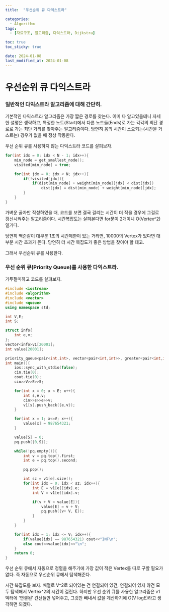 ```yaml
---
title:  "우선순위 큐 다익스트라" 

categories:
  - Algorithm
tags:
  - [자료구조, 알고리즘, 다익스트라, Dijkstra]

toc: true
toc_sticky: true

date: 2024-01-08
last_modified_at: 2024-01-08
---
```



# 우선순위 큐 다익스트라

### 일반적인 다익스트라 알고리즘에 대해 간단히.

기본적인 다익스트라 알고리즘은 가장 짧은 경로를 찾는다. 이미 다 알고있을테니 자세한 설명은 생략하고, 특정한 노트(Start)에서 다른 노드들(Ends)로 가는 각각의 최단 경로로 가는 최단 거리를 찾아주는 알고리즘이다. 당연히 음의 시간이 소요되는(시간을 거스르는) 경우가 없을 때 정상 작동한다.

우선 순위 큐를 사용하지 않는 다익스트라 코드를 살펴보자.

```cpp
for(int idx = 0; idx < N - 1; idx++){
	min_node = get_smallest_node();
	visited[min_node] = true;

	for(int jdx = 0; jdx < N; jdx++){
		if(!visited[jdx]){
			if(dist[min_node] + weight[min_node][jdx] < dist[jdx])
				dist[jdx] = dist[min_node] + weight[min_node][jdx];
		}
	}
}
```

가벼운 골자만 작성하였을 때, 코드를 보면 결국 걸리는 시간이 더 작을 경우에 그걸로 갱신시켜주는 알고리즘이다. 시간복잡도는 살펴본다면 for문이 2개이니 O(Vertex^2)일거다.

당연히 백준같이 대부분 1초의 시간제한이 있는 거라면, 10000의 Vertex가 있다면 대부분 시간 초과가 뜬다. 당연히 더 시간 복잡도가 좋은 방법을 찾아야 할 테고. 

그래서 우선순위 큐를 사용한다. 

### 우선 순위 큐(Priority Queue)를 사용한 다익스트라.

거두절미하고 코드를 살펴보자.

```cpp
#include <iostream>
#include <algorithm>
#include <vector>
#include <queue>
using namespace std;

int V,E;
int S;

struct info{
    int e,v;
};
vector<info>v1[20001];
int value[20001];

priority_queue<pair<int,int>, vector<pair<int,int>>, greater<pair<int,int>>> pq;
int main(){
    ios::sync_with_stdio(false);
    cin.tie(0);
    cout.tie(0);
    cin>>V>>E>>S;

    for(int x = 0; x < E; x++){
        int s,e,v;
        cin>>s>>e>>v;
        v1[s].push_back({e,v});
    }

    for(int x = 1; x<=V; x++){
        value[x] = 987654321;
    }

    value[S] = 0;
    pq.push({0,S});

    while(!pq.empty()){
        int v = pq.top().first;
        int e = pq.top().second;

        pq.pop();

        int sz = v1[e].size();
        for(int idx = 0; idx < sz; idx++){
            int E = v1[e][idx].e;
            int V = v1[e][idx].v;

            if(v + V < value[E]){
                value[E] = v + V;
                pq.push({v+ V, E});
            }
        }
    }

    for(int idx = 1; idx <= V; idx++){
        if(value[idx] == 987654321) cout<<"INF\n";
        else cout<<value[idx]<<"\n";
    }
    return 0;
}
```

우선 순위 큐에서 자동으로 정렬을 해주기에 가장 값이 적은 Vertex를 따로 구할 필요가 없다. 즉 자동으로 우선순위 큐에서 탐색해준다.

시간 복잡도를 보자. 배열로 V^2로 되어있는 건 연결되어 있건, 연결되어 있지 않건 모두 탐색해서 Vertex^2의 시간이 걸린다. 하지만 우선 순위 큐를 사용한 알고리즘은 v1벡터에 ‘연결된’ 간선들만 넣어주고, 그것만 빼내서 값을 계산하기에 O(V logE)라고 생각하면 되겠다.